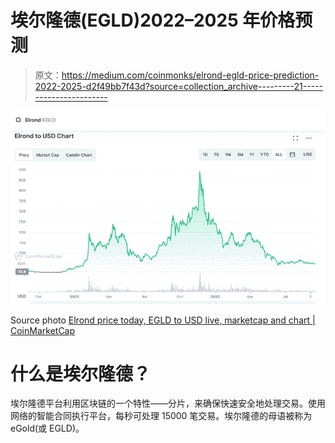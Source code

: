 # 埃尔隆德(EGLD)2022–2025 年价格预测

> 原文：<https://medium.com/coinmonks/elrond-egld-price-prediction-2022-2025-d2f49bb7f43d?source=collection_archive---------21----------------------->

![](img/a738986b4fee7075e07102f83745dcf4.png)

Source photo [Elrond price today, EGLD to USD live, marketcap and chart | CoinMarketCap](https://coinmarketcap.com/currencies/elrond-egld/)

# 什么是埃尔隆德？

埃尔隆德平台利用区块链的一个特性——分片，来确保快速安全地处理交易。使用网络的智能合同执行平台，每秒可处理 15000 笔交易。埃尔隆德的母语被称为 eGold(或 EGLD)。